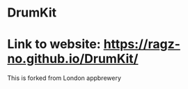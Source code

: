 # DrumKit
# Link to website: https://ragz-no.github.io/DrumKit/
 This is forked from London appbrewery

